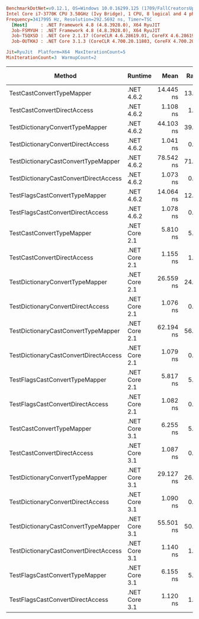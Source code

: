 ``` ini

BenchmarkDotNet=v0.12.1, OS=Windows 10.0.16299.125 (1709/FallCreatorsUpdate/Redstone3)
Intel Core i7-3770K CPU 3.50GHz (Ivy Bridge), 1 CPU, 8 logical and 4 physical cores
Frequency=3417995 Hz, Resolution=292.5692 ns, Timer=TSC
  [Host]     : .NET Framework 4.8 (4.8.3928.0), X64 RyuJIT
  Job-FSMYUH : .NET Framework 4.8 (4.8.3928.0), X64 RyuJIT
  Job-TSQXSD : .NET Core 2.1.17 (CoreCLR 4.6.28619.01, CoreFX 4.6.28619.01), X64 RyuJIT
  Job-OUTKHJ : .NET Core 3.1.3 (CoreCLR 4.700.20.11803, CoreFX 4.700.20.12001), X64 RyuJIT

Jit=RyuJit  Platform=X64  MaxIterationCount=5  
MinIterationCount=3  WarmupCount=2  

```
|                                Method |       Runtime |      Mean | Ratio |  Gen 0 | Gen 1 | Gen 2 | Allocated |
|-------------------------------------- |-------------- |----------:|------:|-------:|------:|------:|----------:|
|             TestCastConvertTypeMapper |    .NET 4.6.2 | 14.445 ns | 13.05 |      - |     - |     - |         - |
|           TestCastConvertDirectAccess |    .NET 4.6.2 |  1.108 ns |  1.00 |      - |     - |     - |         - |
|       TestDictionaryConvertTypeMapper |    .NET 4.6.2 | 44.103 ns | 39.93 |      - |     - |     - |         - |
|     TestDictionaryConvertDirectAccess |    .NET 4.6.2 |  1.041 ns |  0.94 |      - |     - |     - |         - |
|   TestDictionaryCastConvertTypeMapper |    .NET 4.6.2 | 78.542 ns | 71.12 | 0.0114 |     - |     - |      48 B |
| TestDictionaryCastConvertDirectAccess |    .NET 4.6.2 |  1.073 ns |  0.97 |      - |     - |     - |         - |
|        TestFlagsCastConvertTypeMapper |    .NET 4.6.2 | 14.064 ns | 12.74 |      - |     - |     - |         - |
|      TestFlagsCastConvertDirectAccess |    .NET 4.6.2 |  1.078 ns |  0.97 |      - |     - |     - |         - |
|             TestCastConvertTypeMapper | .NET Core 2.1 |  5.810 ns |  5.25 |      - |     - |     - |         - |
|           TestCastConvertDirectAccess | .NET Core 2.1 |  1.155 ns |  1.05 |      - |     - |     - |         - |
|       TestDictionaryConvertTypeMapper | .NET Core 2.1 | 26.559 ns | 24.05 |      - |     - |     - |         - |
|     TestDictionaryConvertDirectAccess | .NET Core 2.1 |  1.076 ns |  0.98 |      - |     - |     - |         - |
|   TestDictionaryCastConvertTypeMapper | .NET Core 2.1 | 62.194 ns | 56.16 | 0.0113 |     - |     - |      48 B |
| TestDictionaryCastConvertDirectAccess | .NET Core 2.1 |  1.079 ns |  0.98 |      - |     - |     - |         - |
|        TestFlagsCastConvertTypeMapper | .NET Core 2.1 |  5.817 ns |  5.25 |      - |     - |     - |         - |
|      TestFlagsCastConvertDirectAccess | .NET Core 2.1 |  1.082 ns |  0.98 |      - |     - |     - |         - |
|             TestCastConvertTypeMapper | .NET Core 3.1 |  6.255 ns |  5.65 |      - |     - |     - |         - |
|           TestCastConvertDirectAccess | .NET Core 3.1 |  1.087 ns |  0.99 |      - |     - |     - |         - |
|       TestDictionaryConvertTypeMapper | .NET Core 3.1 | 29.127 ns | 26.37 |      - |     - |     - |         - |
|     TestDictionaryConvertDirectAccess | .NET Core 3.1 |  1.090 ns |  0.99 |      - |     - |     - |         - |
|   TestDictionaryCastConvertTypeMapper | .NET Core 3.1 | 55.501 ns | 50.12 | 0.0114 |     - |     - |      48 B |
| TestDictionaryCastConvertDirectAccess | .NET Core 3.1 |  1.140 ns |  1.03 |      - |     - |     - |         - |
|        TestFlagsCastConvertTypeMapper | .NET Core 3.1 |  6.155 ns |  5.60 |      - |     - |     - |         - |
|      TestFlagsCastConvertDirectAccess | .NET Core 3.1 |  1.120 ns |  1.01 |      - |     - |     - |         - |
